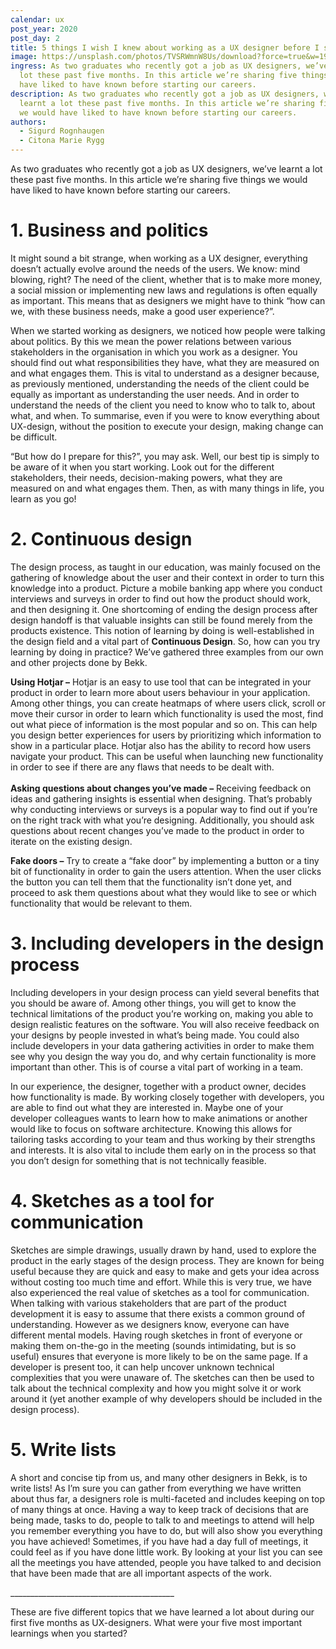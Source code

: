 ```yaml
---
calendar: ux
post_year: 2020
post_day: 2
title: 5 things I wish I knew about working as a UX designer before I started
image: https://unsplash.com/photos/TVSRWmnW8Us/download?force=true&w=1920
ingress: As two graduates who recently got a job as UX designers, we’ve learnt a
  lot these past five months. In this article we’re sharing five things we would
  have liked to have known before starting our careers.
description: As two graduates who recently got a job as UX designers, we’ve
  learnt a lot these past five months. In this article we’re sharing five things
  we would have liked to have known before starting our careers.
authors:
  - Sigurd Rognhaugen
  - Citona Marie Rygg
---
```

As two graduates who recently got a job as UX designers, we’ve learnt a lot these past five months. In this article we’re sharing five things we would have liked to have known before starting our careers.



# **1. Business and politics**

It might sound a bit strange, when working as a UX designer, everything doesn’t actually evolve around the needs of the users. We know: mind blowing, right? The need of the client, whether that is to make more money, a social mission or implementing new laws and regulations is often equally as important. This means that as designers we might have to think “how can we, with these business needs, make a good user experience?”.

When we started working as designers, we noticed how people were talking about politics. By this we mean the power relations between various stakeholders in the organisation in which you work as a designer. You should find out what responsibilities they have, what they are measured on and what engages them. This is vital to understand as a designer because, as previously mentioned, understanding the needs of the client could be equally as important as understanding the user needs. And in order to understand the needs of the client you need to know who to talk to, about what, and when. To summarise, even if you were to know everything about UX-design, without the position to execute your design, making change can be difficult.

“But how do I prepare for this?”, you may ask. Well, our best tip is simply to be aware of it when you start working. Look out for the different stakeholders, their needs, decision-making powers, what they are measured on and what engages them. Then, as with many things in life, you learn as you go!

# **2. Continuous design**

The design process, as taught in our education, was mainly focused on the gathering of knowledge about the user and their context in order to turn this knowledge into a product. Picture a mobile banking app where you conduct interviews and surveys in order to find out how the product should work, and then designing it. One shortcoming of ending the design process after design handoff is that valuable insights can still be found merely from the products existence. This notion of learning by doing is well-established in the design field and a vital part of **Continuous Design**. So, how can you try learning by doing in practice? We’ve gathered three examples from our own and other projects done by Bekk.

**Using Hotjar –** Hotjar is an easy to use tool that can be integrated in your product in order to learn more about users behaviour in your application. Among other things, you can create heatmaps of where users click, scroll or move their cursor in order to learn which functionality is used the most, find out what piece of information is the most popular and so on. This can help you design better experiences for users by prioritizing which information to show in a particular place. Hotjar also has the ability to record how users navigate your product. This can be useful when launching new functionality in order to see if there are any flaws that needs to be dealt with.\
\
**Asking questions about changes you’ve made –** Receiving feedback on ideas and gathering insights is essential when designing. That’s probably why conducting interviews or surveys is a popular way to find out if you’re on the right track with what you’re designing. Additionally, you should ask questions about recent changes you’ve made to the product in order to iterate on the existing design.

**Fake doors –** Try to create a “fake door” by implementing a button or a tiny bit of functionality in order to gain the users attention. When the user clicks the button you can tell them that the functionality isn’t done yet, and proceed to ask them questions about what they would like to see or which functionality that would be relevant to them.



# **3. Including developers in the design process**

Including developers in your design process can yield several benefits that you should be aware of. Among other things, you will get to know the technical limitations of the product you’re working on, making you able to design realistic features on the software. You will also receive feedback on your designs by people invested in what’s being made. You could also include developers in your data gathering activities in order to make them see why you design the way you do, and why certain functionality is more important than other. This is of course a vital part of working in a team.

In our experience, the designer, together with a product owner, decides how functionality is made. By working closely together with developers, you are able to find out what they are interested in. Maybe one of your developer colleagues wants to learn how to make animations or another would like to focus on software architecture. Knowing this allows for tailoring tasks according to your team and thus working by their strengths and interests. It is also vital to include them early on in the process so that you don’t design for something that is not technically feasible. 

# **4. Sketches as a tool for communication**

Sketches are simple drawings, usually drawn by hand, used to explore the product in the early stages of the design process. They are known for being useful because they are quick and easy to make and gets your idea across without costing too much time and effort. While this is very true, we have also experienced the real value of sketches as a tool for communication. When talking with various stakeholders that are part of the product development it is easy to assume that there exists a common ground of understanding. However as we designers know, everyone can have different mental models. Having rough sketches in front of everyone or making them on-the-go in the meeting (sounds intimidating, but is so useful) ensures that everyone is more likely to be on the same page. If a developer is present too, it can help uncover unknown technical complexities that you were unaware of. The sketches can then be used to talk about the technical complexity and how you might solve it or work around it (yet another example of why developers should be included in the design process).

# **5. Write lists**

A short and concise tip from us, and many other designers in Bekk, is to write lists! As I’m sure you can gather from everything we have written about thus far, a designers role is multi-faceted and includes keeping on top of many things at once. Having a way to keep track of decisions that are being made, tasks to do, people to talk to and meetings to attend will help you remember everything you have to do, but will also show you everything you have achieved! Sometimes, if you have had a day full of meetings, it could feel as if you have done little work. By looking at your list you can see all the meetings you have attended, people you have talked to and decision that have been made that are all important aspects of the work.

\_\_\_\_\_\_\_\_\_\_\_\_\_\_\_\_\_\_\_\_\_\_\_\_\_\_\_\_\_\_\_\_\_\_\_\_\_\_\_\__

These are five different topics that we have learned a lot about during our first five months as UX-designers. What were your five most important learnings when you started?